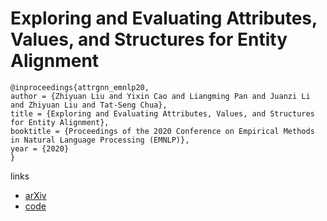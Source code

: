 # Exploring and Evaluating Attributes, Values, and Structures for Entity Alignment

```
@inproceedings{attrgnn_emnlp20,
author = {Zhiyuan Liu and Yixin Cao and Liangming Pan and Juanzi Li and Zhiyuan Liu and Tat-Seng Chua},
title = {Exploring and Evaluating Attributes, Values, and Structures for Entity Alignment},
booktitle = {Proceedings of the 2020 Conference on Empirical Methods in Natural Language Processing (EMNLP)},
year = {2020}
}
```

links
- [arXiv](https://arxiv.org/abs/2010.03249)
- [code](https://github.com/thunlp/explore-and-evaluate)
